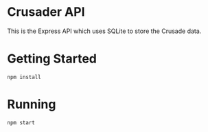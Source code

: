 # Crusader API

This is the Express API which uses SQLite to store the Crusade data.

# Getting Started
```
npm install
```

# Running
```
npm start
```
